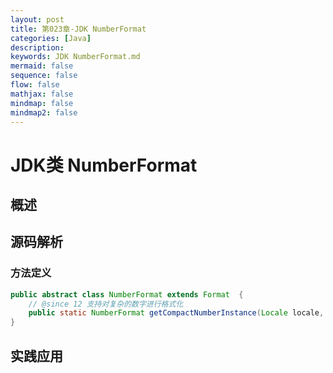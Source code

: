 ```yaml
---
layout: post
title: 第023章-JDK NumberFormat
categories: [Java]
description: 
keywords: JDK NumberFormat.md
mermaid: false
sequence: false
flow: false
mathjax: false
mindmap: false
mindmap2: false
---
```

# JDK类 NumberFormat

## 概述

## 源码解析

### 方法定义

```java
public abstract class NumberFormat extends Format  {
    // @since 12 支持对复杂的数字进行格式化
	public static NumberFormat getCompactNumberInstance(Locale locale, NumberFormat.Style formatStyle) {}
}
```



## 实践应用
